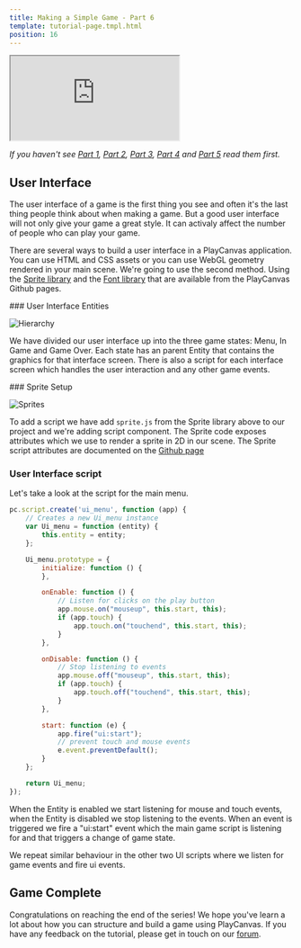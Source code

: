 ```yaml
---
title: Making a Simple Game - Part 6
template: tutorial-page.tmpl.html
position: 16
---
```


<iframe src="http://playcanv.as/p/1gDqCWa8"></iframe>

*If you haven't see [Part 1][1], [Part 2][2], [Part 3][3], [Part 4][4] and [Part 5][5] read them first.*

## User Interface

The user interface of a game is the first thing you see and often it's the last thing people think about when making a game. But a good user interface will not only give your game a great style. It can activaly affect the number of people who can play your game.

There are several ways to build a user interface in a PlayCanvas application. You can use HTML and CSS assets or you can use WebGL geometry rendered in your main scene. We're going to use the second method. Using the [Sprite library][6] and the [Font library][7] that are available from the PlayCanvas Github pages.

### User Interface Entities

![Hierarchy][9]

We have divided our user interface up into the three game states: Menu, In Game and Game Over. Each state has an parent Entity that contains the graphics for that interface screen. There is also a script for each interface screen which handles the user interaction and any other game events.

### Sprite Setup

![Sprites][10]

To add a script we have add `sprite.js` from the Sprite library above to our project and we're adding script component. The Sprite code exposes attributes which we use to render a sprite in 2D in our scene. The Sprite script attributes are documented on the [Github page][6]

### User Interface script

Let's take a look at the script for the main menu.

```javascript
pc.script.create('ui_menu', function (app) {
    // Creates a new Ui_menu instance
    var Ui_menu = function (entity) {
        this.entity = entity;
    };

    Ui_menu.prototype = {
        initialize: function () {
        },

        onEnable: function () {
            // Listen for clicks on the play button
            app.mouse.on("mouseup", this.start, this);
            if (app.touch) {
                app.touch.on("touchend", this.start, this);
            }
        },

        onDisable: function () {
            // Stop listening to events
            app.mouse.off("mouseup", this.start, this);
            if (app.touch) {
                app.touch.off("touchend", this.start, this);
            }
        },

        start: function (e) {
            app.fire("ui:start");
            // prevent touch and mouse events
            e.event.preventDefault();
        }
    };

    return Ui_menu;
});
```

When the Entity is enabled we start listening for mouse and touch events, when the Entity is disabled we stop listening to the events. When an event is triggered we fire a "ui:start" event which the main game script is listening for and that triggers a change of game state.

We repeat similar behaviour in the other two UI scripts where we listen for game events and fire ui events.

## Game Complete

Congratulations on reaching the end of the series! We hope you've learn a lot about how you can structure and build a game using PlayCanvas. If you have any feedback on the tutorial, please get in touch on our [forum][8].

[1]: /tutorials/beginner/keepyup-part-one
[2]: /tutorials/beginner/keepyup-part-two
[3]: /tutorials/beginner/keepyup-part-three
[4]: /tutorials/beginner/keepyup-part-four
[5]: /tutorials/beginner/keepyup-part-five
[6]: https://github.com/playcanvas/sprites
[7]: https://github.com/playcanvas/fonts
[8]: http://forum.playcanvas.com
[9]: /images/tutorials/beginner/keepyup-part-six/ui-hierarchy.jpg
[10]: /images/tutorials/beginner/keepyup-part-six/sprite-setup.jpg


